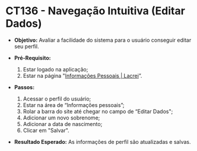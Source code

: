# CT136 - Navegação Intuitiva (Editar Dados)

- **Objetivo:** Avaliar a facilidade do sistema para o usuário conseguir editar seu perfil.

- **Pré-Requisito:**
    1. Estar logado na aplicação;
    2. Estar na página "[Informações Pessoais | Lacrei](https://paciente.lacreisaude.com.br/perfil/)”.

- **Passos:**
    1. Acessar o perfil do usuário;
    2. Estar na área de “Informações pessoais”;
    3. Rolar a barra do site até chegar no campo de “Editar Dados";
    4. Adicionar um novo sobrenome;
    5. Adicionar a data de nascimento;
    6. Clicar em "Salvar".

- **Resultado Esperado:** As informações de perfil são atualizadas e salvas.